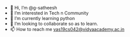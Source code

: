 - 👋 Hi, I’m @g-satheesh
- 👀 I’m interested in Tech n Community 
- 🌱 I’m currently learning python
- 💞️ I’m looking to collaborate so as to learn.
- 📫 How to reach me vas19cs042@vidyaacademy.ac.in

<!---
g-satheesh/g-satheesh is a ✨ special ✨ repository because its `README.md` (this file) appears on your GitHub profile.
You can click the Preview link to take a look at your changes.
--->
